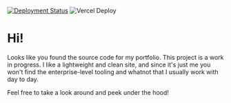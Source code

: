 [![Deployment Status](https://img.shields.io/endpoint?url=https://ctrblog.vercel.app/api/deployment)](https://ctrblog.vercel.app/)
![Vercel Deploy](https://deploy-badge.vercel.app/vercel/ctrblog)

# Hi!

Looks like you found the source code for my portfolio. This project is a work in progress. I like a lightweight and clean site, and since it's just me you won't find the enterprise-level tooling and whatnot that I usually work with day to day.

Feel free to take a look around and peek under the hood!
